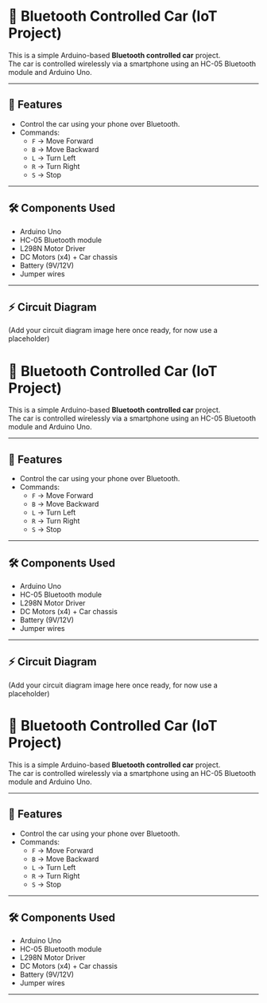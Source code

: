 # 🚗 Bluetooth Controlled Car (IoT Project)

This is a simple Arduino-based **Bluetooth controlled car** project.  
The car is controlled wirelessly via a smartphone using an HC-05 Bluetooth module and Arduino Uno.  

---

## 📌 Features
- Control the car using your phone over Bluetooth.
- Commands:  
  - `F` → Move Forward  
  - `B` → Move Backward  
  - `L` → Turn Left  
  - `R` → Turn Right  
  - `S` → Stop  

---

## 🛠️ Components Used
- Arduino Uno
- HC-05 Bluetooth module
- L298N Motor Driver
- DC Motors (x4) + Car chassis
- Battery (9V/12V)
- Jumper wires

---

## ⚡ Circuit Diagram
(Add your circuit diagram image here once ready, for now use a placeholder)

# 🚗 Bluetooth Controlled Car (IoT Project)

This is a simple Arduino-based **Bluetooth controlled car** project.  
The car is controlled wirelessly via a smartphone using an HC-05 Bluetooth module and Arduino Uno.  

---

## 📌 Features
- Control the car using your phone over Bluetooth.
- Commands:  
  - `F` → Move Forward  
  - `B` → Move Backward  
  - `L` → Turn Left  
  - `R` → Turn Right  
  - `S` → Stop  

---

## 🛠️ Components Used
- Arduino Uno
- HC-05 Bluetooth module
- L298N Motor Driver
- DC Motors (x4) + Car chassis
- Battery (9V/12V)
- Jumper wires

---

## ⚡ Circuit Diagram
(Add your circuit diagram image here once ready, for now use a placeholder)

# 🚗 Bluetooth Controlled Car (IoT Project)

This is a simple Arduino-based **Bluetooth controlled car** project.  
The car is controlled wirelessly via a smartphone using an HC-05 Bluetooth module and Arduino Uno.  

---

## 📌 Features
- Control the car using your phone over Bluetooth.
- Commands:  
  - `F` → Move Forward  
  - `B` → Move Backward  
  - `L` → Turn Left  
  - `R` → Turn Right  
  - `S` → Stop  

---

## 🛠️ Components Used
- Arduino Uno
- HC-05 Bluetooth module
- L298N Motor Driver
- DC Motors (x4) + Car chassis
- Battery (9V/12V)
- Jumper wires

---
